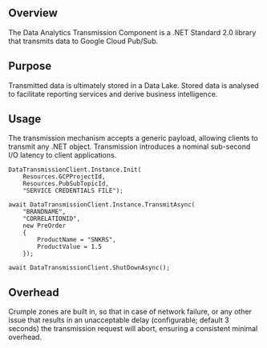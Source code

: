 ## Overview
The Data Analytics Transmission Component is a .NET Standard 2.0 library that transmits data to Google Cloud Pub/Sub.

## Purpose
Transmitted data is ultimately stored in a Data Lake. Stored data is analysed to facilitate reporting services and derive business intelligence.

## Usage
The transmission mechanism accepts a generic payload, allowing clients to transmit any .NET object. Transmission introduces a nominal sub-second I/O latency to client applications.

````
DataTransmissionClient.Instance.Init(
    Resources.GCPProjectId,
    Resources.PubSubTopicId,
    "SERVICE CREDENTIALS FILE");

await DataTransmissionClient.Instance.TransmitAsync(
    "BRANDNAME",
    "CORRELATIONID",
    new PreOrder
    {
        ProductName = "SNKRS",
        ProductValue = 1.5
    });

await DataTransmissionClient.ShutDownAsync();
````

## Overhead
Crumple zones are built in, so that in case of network failure, or any other issue that results in an unacceptable delay (configurable; default 3 seconds) the transmission request will abort, ensuring a consistent minimal overhead.
